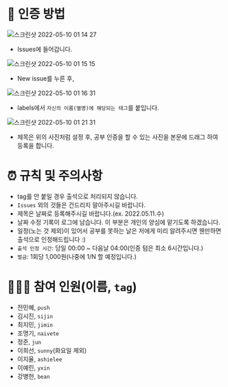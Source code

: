 # 🔔 인증 방법
![스크린샷 2022-05-10 01 14 27](https://user-images.githubusercontent.com/63302432/167452669-9f3e6678-ad28-4292-b674-5fddd6fefd0f.png)
- Issues에 들어갑니다.

![스크린샷 2022-05-10 01 15 15](https://user-images.githubusercontent.com/63302432/167452802-7bc7e598-38c0-415b-a69b-f08b51a81ebe.png)
- New issue를 누른 후, 

![스크린샷 2022-05-10 01 16 31](https://user-images.githubusercontent.com/63302432/167453048-b0cc5aa6-c40a-4c96-90d3-ee8a3826c443.png)
- labels에서 `자신의 이름(별명)에 해당되는 태그`를 붙입니다.

![스크린샷 2022-05-10 01 21 31](https://user-images.githubusercontent.com/63302432/167453988-115ad0f0-6bdd-4ee7-81d1-1035e15de1dc.png)
- 제목은 위의 사진처럼 설정 후, 공부 인증을 할 수 있는 사진을 본문에 드래그 하여 등록을 합니다.


# ⏰ 규칙 및 주의사항
- tag를 안 붙일 경우 출석으로 처리되지 않습니다.
- `Issues` 외의 것들은 건드리지 말아주시길 바랍니다.
- 제목은 날짜로 등록해주시길 바랍니다.(ex. 2022.05.11.수)
- 날짜 수정 기록이 로그에 남습니다. 이 부분은 개인의 양심에 맡기도록 하겠습니다.
- 일정(노는 것 제외)이 있어서 공부를 못하는 날은 저에게 미리 알려주시면 웬만하면 출석으로 인정해드립니다 :)
- `출석 인정 시간`: 당일 00:00 ~ 다음날 04:00(인증 텀은 최소 6시간입니다.)
- `벌금`: 1회당 1,000원(나중에 1/N 할 예정입니다.)

# 👥👤👥 참여 인원(이름, `tag`)
- 전민혜, `push`
- 김시진, `sijin`
- 최지민, `jimin`
- 조명기, `naivete`
- 정준, `jun`
- 이희선, `sunny`(화요일 제외)
- 이지율, `ashielee`
- 이예린, `yxin`
- 강병헌, `bean`
